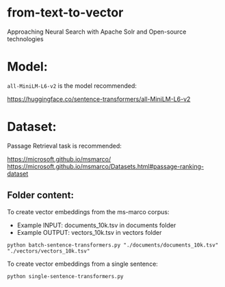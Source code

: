 # from-text-to-vector
Approaching Neural Search with Apache Solr and Open-source technologies

# Model:
`all-MiniLM-L6-v2` is the model recommended:

https://huggingface.co/sentence-transformers/all-MiniLM-L6-v2

# Dataset:
Passage Retrieval task is recommended:

https://microsoft.github.io/msmarco/
https://microsoft.github.io/msmarco/Datasets.html#passage-ranking-dataset

## Folder content:

To create vector embeddings from the ms-marco corpus:
- Example INPUT: documents_10k.tsv in documents folder
- Example OUTPUT: vectors_10k.tsv in vectors folder

````
python batch-sentence-transformers.py "./documents/documents_10k.tsv" "./vectors/vectors_10k.tsv"
````

To create vector embeddings from a single sentence:

````
python single-sentence-transformers.py
````